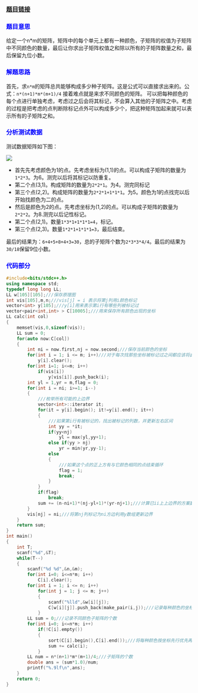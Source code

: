 ### [题目链接](http://acm.hdu.edu.cn/listproblem.php?vol=51)

### <font color=blue>**题目意思**</font>

给定一个n*m的矩阵，矩阵中的每个单元上都有一种颜色，子矩阵的权值为子矩阵中不同颜色的数量，最后让你求出子矩阵权值之和除以所有的子矩阵数量之和，最后保留九位小数。

### <font color=blue>**解题思路**</font>

首先，求`n*m`的矩阵总共能够构成多少种子矩阵。这是公式可以直接求出来的。公式：`n*(n+1)*m*(m+1)/4`
接着难点就是来求不同颜色的矩阵。
可以把每种颜色的每个点进行单独考虑，考虑过之后会将其标记，不会算入其他的子矩阵之中。考虑的过程是把考虑的点判断除标记点外可以构成多少个，把这种矩阵加起来就可以表示所有的子矩阵之和。


### <font color=blue>分析测试数据</font>

测试数据矩阵如下图：

   ![](http://i.imgur.com/SR3lUx4.png)
   

 - 首先先考虑颜色为1的点。先考虑坐标为(1,1)的点。可以构成子矩阵的数量为`1*2*3`。为6。测完以后将其标记以防重复。
 - 第二个点(3,1)。构成矩阵的数量为`2*2*1`。为4。测完同标记
 - 第三个点(2,2)。构成矩阵的数量为`2*2*1+1*1*1`。为5。颜色为1的点找完以后开始找颜色为二的点。
 - 然后是颜色为2的点。先考虑坐标为(1,2)的点。可以构成子矩阵的数量为`2*2*2`。为8.测完以后记性标记。
 - 第二个点(2,1)。数量`1*3*1+1*1*1=4`，标记。
 - 第三个点(2,3)。数量`1*2*1+1*1*1=3`，最后结束。

最后的结果为：`6+4+5+8+4+3=30`，总的子矩阵个数为`2*3*3*4/4`。最后的结果为`30/18`保留9位小数。

### <font color=blue>**代码部分**</font>

```cpp
#include<bits/stdc++.h>
using namespace std;
typedef long long LL;
LL w[105][105];///保存原理图
int vis[105],m,n;///vis[j] = i 表示将第j列用i颜色标记
vector<int> y[105];///y[i]用来表示第i行有哪些列被标记过
vector<pair<int,int> > C[10005];///用来保存所有颜色出现的坐标
LL calc(int col)
{
    memset(vis,0,sizeof(vis));
    LL sum = 0;
    for(auto now:C[col])
    {
        int ni = now.first,nj = now.second;///保存当前颜色的坐标
        for(int i = 1; i <= m; i++)///对于每次找那些坐标被标记过之间都应该将此数组清零，防止以前数据对这次查找有影响
            y[i].clear();
        for(int i=1; i<=m; i++)
            if(vis[i])
                y[vis[i]].push_back(i);
        int yl = 1,yr = m,flag = 0;
        for(int i = ni; i>=1; i--)
        {
            ///枚举所有可能的上边界
            vector<int>::iterator it;
            for(it = y[i].begin(); it!=y[i].end(); it++)
            {
                ///如果第i行有被标记的，找出被标记的列数，并更新左右区间
                int yy = *it;
                if(yy<nj)
                    yl = max(yl,yy+1);
                else if(yy > nj)
                    yr = min(yr,yy-1);
                else
                {
                    ///如果这个点的正上方有与它颜色相同的点结束循环
                    flag = 1;
                    break;
                }
            }
            if(flag)
                break;
            sum += (n-ni+1)*(nj-yl+1)*(yr-nj+1);///计算已ii上上边界的方案数，
        }
        vis[nj] = ni;///将第nj列标记为ni方边利用y数组更新边界
    }
    return sum;
}
int main()
{
    int T;
    scanf("%d",&T);
    while(T--)
    {
        scanf("%d %d",&n,&m);
        for(int i=0; i<=n*m; i++)
            C[i].clear();
        for(int i = 1; i <= n; i++)
            for(int j = 1; j <= m; j++)
            {
                scanf("%lld",&w[i][j]);
                C[w[i][j]].push_back(make_pair(i,j));///记录每种颜色的坐标
            }
        LL sum = 0;///记录不同颜色子矩阵的个数
        for(int i=0; i<=n*m; i++)
            if(!C[i].empty())
            {
                sort(C[i].begin(),C[i].end());///将每种颜色按坐标先行优先再列优先排序
                sum += calc(i);
            }
        LL num = n*(n+1)*m*(m+1)/4;///子矩阵的个数
        double ans = (sum*1.0)/num;
        printf("%.9lf\n",ans);
    }
    return 0;
}

```
